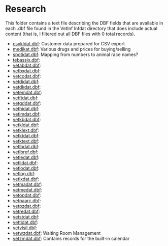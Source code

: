 # Research

This folder contains a text file describing the DBF fields that are available in each .dbf file found in the VetInf Infdat directory that does include actual content (that is, I filtered out all DBF files with 0 total records).

- [csvkldat.dbf](./csvkldat.dbf): Customer data prepared for CSV export
- [medikat.dbf](./medikat.dbf): Various drugs and prices for buying/selling
- [spotidat.dbf](./spotidat.dbf): Mapping from numbers to animal race names?
- [tebassix.dbf](./tebassix.dbf): 
- [vetabdat.dbf](./vetabdat.dbf): 
- [vetbxdat.dbf](./vetbxdat.dbf): 
- [vetcodat.dbf](./vetcodat.dbf): 
- [vetdidat.dbf](./vetdidat.dbf): 
- [vetdkdat.dbf](./vetdkdat.dbf): 
- [vetemdat.dbf](./vetemdat.dbf): 
- [vetftdat.dbf](./vetftdat.dbf): 
- [vetgddat.dbf](./vetgddat.dbf): 
- [vethidat.dbf](./vethidat.dbf): 
- [vetimdat.dbf](./vetimdat.dbf): 
- [vetkbdat.dbf](./vetkbdat.dbf): 
- [vetkldat.dbf](./vetkldat.dbf): 
- [vetklext.dbf](./vetklext.dbf): 
- [vetktdat.dbf](./vetktdat.dbf): 
- [vetktext.dbf](./vetktext.dbf): 
- [vetlbdat.dbf](./vetlbdat.dbf): 
- [vetlbref.dbf](./vetlbref.dbf): 
- [vetledat.dbf](./vetledat.dbf): 
- [vetlidat.dbf](./vetlidat.dbf): 
- [vetlodat.dbf](./vetlodat.dbf): 
- [vetlog.dbf](./vetlog.dbf): 
- [vetlxdat.dbf](./vetlxdat.dbf): 
- [vetmadat.dbf](./vetmadat.dbf): 
- [vetmedat.dbf](./vetmedat.dbf): 
- [vetopdat.dbf](./vetopdat.dbf): 
- [vetpaarc.dbf](./vetpaarc.dbf): 
- [vetpzdat.dbf](./vetpzdat.dbf): 
- [vetredat.dbf](./vetredat.dbf): 
- [vetstdat.dbf](./vetstdat.dbf): 
- [vettidat.dbf](./vettidat.dbf): 
- [vetvlsil.dbf](./vetvlsil.dbf): 
- [vetwzdat.dbf](./vetwzdat.dbf): Waiting Room Management 
- [vetzmdat.dbf](./vetzmdat.dbf): Contains records for the built-in calendar
